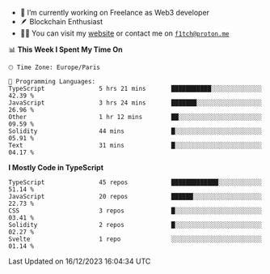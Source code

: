- 🔭 I’m currently working on Freelance as Web3 developer
- 🪶 Blockchain Enthusiast
- 👨‍💻 You can visit my [website](https://f1tch.xyz) or contact me on [`f1tch@proton.me`](mailto:f1tch@proton.me)

<!--START_SECTION:waka-->
📊 **This Week I Spent My Time On** 

```text
🕑︎ Time Zone: Europe/Paris

💬 Programming Languages: 
TypeScript               5 hrs 21 mins       ███████████░░░░░░░░░░░░░░   42.39 % 
JavaScript               3 hrs 24 mins       ███████░░░░░░░░░░░░░░░░░░   26.96 % 
Other                    1 hr 12 mins        ██░░░░░░░░░░░░░░░░░░░░░░░   09.59 % 
Solidity                 44 mins             █░░░░░░░░░░░░░░░░░░░░░░░░   05.91 % 
Text                     31 mins             █░░░░░░░░░░░░░░░░░░░░░░░░   04.17 % 
```

**I Mostly Code in TypeScript** 

```text
TypeScript               45 repos            █████████████░░░░░░░░░░░░   51.14 % 
JavaScript               20 repos            ██████░░░░░░░░░░░░░░░░░░░   22.73 % 
CSS                      3 repos             █░░░░░░░░░░░░░░░░░░░░░░░░   03.41 % 
Solidity                 2 repos             █░░░░░░░░░░░░░░░░░░░░░░░░   02.27 % 
Svelte                   1 repo              ░░░░░░░░░░░░░░░░░░░░░░░░░   01.14 % 
```




 Last Updated on 16/12/2023 16:04:34 UTC
<!--END_SECTION:waka-->
